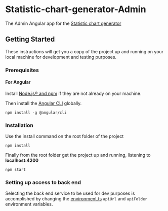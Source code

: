 # Statistic-chart-generator-Admin
The Admin Angular app for the [Statistic chart generator](https://github.com/madgeek-arc/Statistic-chart-generator)

## Getting Started
These instructions will get you a copy of the project up and running on your local machine for development and testing purposes.

### Prerequisites
#### For Angular
Install [Node.js® and npm](https://nodejs.org/en/download/) if they are not already on your machine.

Then install the [Angular CLI](https://github.com/angular/angular-cli) globally.

`npm install -g @angular/cli`
### Installation

Use the install command on the root folder of the project 

`npm install`

Finally from the root folder get the project up and running, listening to **localhost:4200**

`npm start`
### Setting up access to back end

Selecting the back end service to be used for dev purposes is accomplished by changing the [environment.ts](src/environments/environment.ts) `apiUrl` and `apiFolder` environment variables.

